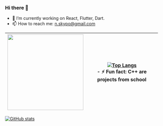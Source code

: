 ### Hi there 👋


- 🌱 I’m currently working on React, Flutter, Dart.
- 📫 How to reach me: n.skypo@gmail.com


| <img src="https://media.giphy.com/media/Q7SKqn3G97xpmfSOvG/giphy.gif" width="250" height="250"/>  | [![Top Langs](https://github-readme-stats.vercel.app/api/top-langs/?username=KeiShadow&layout=compact&theme=dark)](https://github.com/anuraghazra/github-readme-stats) <br /> - ⚡ Fun fact: C++ are projects from school  |
| ------------- | ------------- |



[![GitHub stats](https://github-readme-stats.vercel.app/api?username=KeiShadow&theme=dark)](https://github.com/anuraghazra/github-readme-stats)

<!--
**KeiShadow/keishadow** is a ✨ _special_ ✨ repository because its `README.md` (this file) appears on your GitHub profile.

Here are some ideas to get you started:
-- 🔭 I’m currently working on ...
-- 💬 Ask me about ...
-- 👯 I’m looking to collaborate on ...
-- 🤔 I’m looking for help with ...
-- 😄 Pronouns: ...
-- ...
